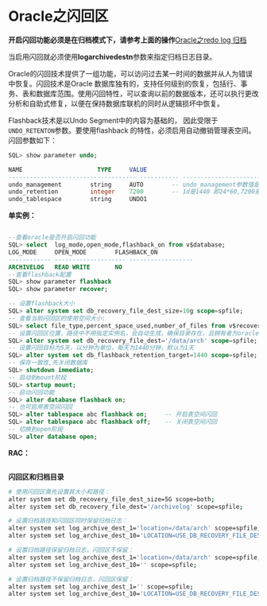 # Oracle之闪回区

**开启闪回功能必须是在归档模式下，请参考上面的操作**​[Oracle之redo log 归档](Oracle之redo%20log%20归档.md)

当启用闪回就必须使用**logarchivedestn**参数来指定归档日志目录。

Oracle的闪回技术提供了一组功能，可以访问过去某一时间的数据并从人为错误中恢复。闪回技术是Oracle 数据库独有的，支持任何级别的恢复，包括行、事务、表和数据库范围。使用闪回特性，可以查询以前的数据版本，还可以执行更改分析和自助式修复，以便在保持数据库联机的同时从逻辑损坏中恢复。

Flashback技术是以Undo Segment中的内容为基础的， 因此受限于`UNDO_RETENTON`​参数。要使用flashback 的特性，必须启用自动撤销管理表空间。闪回参数如下：

```sql
SQL> show parameter undo;

NAME                     TYPE     VALUE
------------------------------------ ----------- ------------------------------
undo_management        string     AUTO        -- undo_management参数值是否为AUTO，如果是“MANUAL”手动，需要修改为“AUTO”
undo_retention         integer    7200        -- 1d是1440 即24*60,7200是5d
undo_tablespace        string     UNDO1

```

**单实例：**

```sql

--查看oracle是否开启闪回功能
SQL> select  log_mode,open_mode,flashback_on from v$database; 
LOG_MODE     OPEN_MODE		  FLASHBACK_ON
------------ -------------------- ------------------
ARCHIVELOG   READ WRITE 	  NO
--查看flashback配置
SQL> show parameter flashback
SQL> show parameter recover;

-- 设置flashback大小
SQL> alter system set db_recovery_file_dest_size=10g scope=spfile;
-- 查看当前闪回区的使用空间大小:
SQL> select file_type,percent_space_used,number_of_files from v$recovery_area_usage;
-- 设置闪回区位置，路径中不用指定实例名，会自动生成，确保目录存在，且拥有者为oracle用户
SQL> alter system set db_recovery_file_dest='/data/arch' scope=spfile;
-- 设置闪回目标为5天，以分钟为单位，每天为1440分钟，默认为1天
SQL> alter system set db_flashback_retention_target=1440 scope=spfile;
-- 保存一致性,先关闭数据库
SQL> shutdown immediate;
-- 启动到mount阶段
SQL> startup mount;
-- 启动闪回功能
SQL> alter database flashback on; 
-- 也可启用表空间闪回
SQL> alter tablespace abc flashback on;     -- 开启表空间闪回
SQL> alter tablespace abc flashback off;    -- 关闭表空间闪回
-- 切换到open阶段
SQL> alter database open;
```

**RAC：**

```bash

```

**闪回区和归档目录**

```bash
# 使用闪回区需先设置其大小和路径：
alter system set db_recovery_file_dest_size=5G scope=both;
alter system set db_recovery_file_dest='/archivelog' scope=spfile;

# 设置归档路径和闪回区同时保留归档日志：
alter system set log_archive_dest_1='location=/data/arch' scope=spfile;
alter system set log_archive_dest_10='LOCATION=USE_DB_RECOVERY_FILE_DEST' scope=spfile;

# 设置归档路径保留归档日志，闪回区不保留：
alter system set log_archive_dest_1='location=/data/arch' scope=spfile;
alter system set log_archive_dest_10='' scope=spfile;

# 设置归档路径不保留归档日志，闪回区保留：
alter system set log_archive_dest_1='' scope=spfile;
alter system set log_archive_dest_10='LOCATION=USE_DB_RECOVERY_FILE_DEST' scope=spfile;

```
